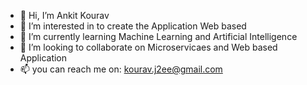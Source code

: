 - 👋 Hi, I’m Ankit Kourav
- 👀 I’m interested in to create the Application Web based 
- 🌱 I’m currently learning Machine Learning and Artificial Intelligence 
- 💞️ I’m looking to collaborate on Microservicaes and Web based Application 
- 📫 you can reach me on: kourav.j2ee@gmail.com

<!---
AnkitKourav1/AnkitKourav1 is a ✨ special ✨ repository because its `README.md` (this file) appears on your GitHub profile.
You can click the Preview link to take a look at your changes.
--->
